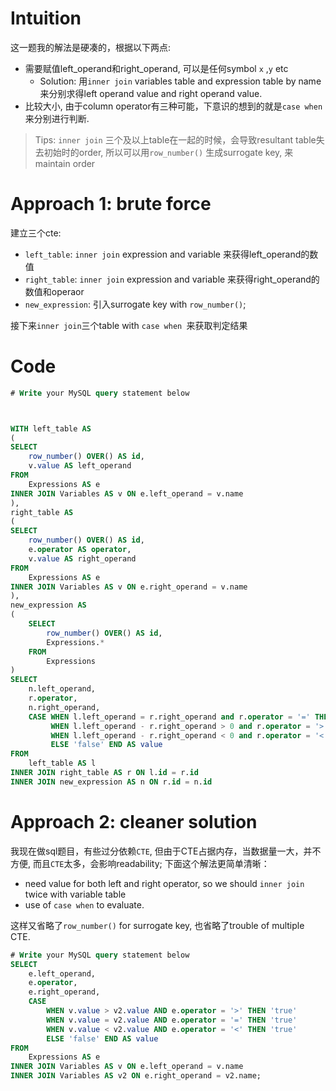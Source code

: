 # Intuition
<!-- Describe your first thoughts on how to solve this problem. -->

这一题我的解法是硬凑的，根据以下两点:
- 需要赋值left_operand和right_operand, 可以是任何symbol `x` ,`y` etc
  - Solution: 用`inner join` variables table and expression table by name 来分别求得left operand value and right operand value.
- 比较大小, 由于column operator有三种可能，下意识的想到的就是`case when`来分别进行判断.

> Tips: `inner join` 三个及以上table在一起的时候，会导致resultant table失去初始时的order, 所以可以用`row_number()` 生成surrogate key, 来maintain order

# Approach 1: brute force
<!-- Describe your approach to solving the problem. -->
建立三个cte:
- `left_table`: `inner join` expression and variable 来获得left_operand的数值
- `right_table`: `inner join` expression and variable 来获得right_operand的数值和operaor
- `new_expression`: 引入surrogate key with `row_number()`;

接下来`inner join`三个table with `case when `来获取判定结果

# Code
```sql
# Write your MySQL query statement below



WITH left_table AS
(
SELECT
    row_number() OVER() AS id,
    v.value AS left_operand
FROM
    Expressions AS e
INNER JOIN Variables AS v ON e.left_operand = v.name
),
right_table AS
(
SELECT
    row_number() OVER() AS id,
    e.operator AS operator,
    v.value AS right_operand
FROM
    Expressions AS e
INNER JOIN Variables AS v ON e.right_operand = v.name
),
new_expression AS
(
    SELECT
        row_number() OVER() AS id,
        Expressions.*
    FROM
        Expressions
)
SELECT 
    n.left_operand,
    r.operator,
    n.right_operand,
    CASE WHEN l.left_operand = r.right_operand and r.operator = '=' THEN 'true'
         WHEN l.left_operand - r.right_operand > 0 and r.operator = '>' THEN 'true'
         WHEN l.left_operand - r.right_operand < 0 and r.operator = '<' THEN 'true'
         ELSE 'false' END AS value
FROM
    left_table AS l 
INNER JOIN right_table AS r ON l.id = r.id
INNER JOIN new_expression AS n ON r.id = n.id
```


# Approach 2: cleaner solution
我现在做sql题目，有些过分依赖`CTE`, 但由于CTE占据内存，当数据量一大，并不方便, 而且`CTE`太多，会影响readability; 下面这个解法更简单清晰：
- need value for both left and right operator, so we should `inner join` twice with variable table
- use of `case when` to evaluate.

这样又省略了`row_number()` for surrogate key, 也省略了trouble of multiple CTE.

```sql
# Write your MySQL query statement below
SELECT
    e.left_operand,
    e.operator,
    e.right_operand,
    CASE 
        WHEN v.value > v2.value AND e.operator = '>' THEN 'true'
        WHEN v.value = v2.value AND e.operator = '=' THEN 'true'
        WHEN v.value < v2.value AND e.operator = '<' THEN 'true'
        ELSE 'false' END AS value 
FROM
    Expressions AS e
INNER JOIN Variables AS v ON e.left_operand = v.name
INNER JOIN Variables AS v2 ON e.right_operand = v2.name;
```